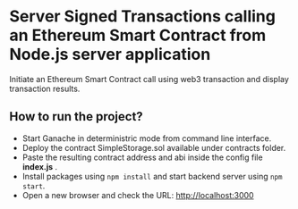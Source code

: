 # Server Signed Transactions calling an Ethereum Smart Contract from Node.js server application

Initiate an Ethereum Smart Contract call using web3 transaction and display transaction results.

## How to run the project?
* Start Ganache in deterministric mode from command line interface.
* Deploy the contract SimpleStorage.sol available under contracts folder.
* Paste the resulting contract address and abi inside the config file **index.js** .
* Install packages using `npm install` and start backend server using `npm start`.
* Open a new browser and check the URL: [http://localhost:3000](http://localhost:3000)
